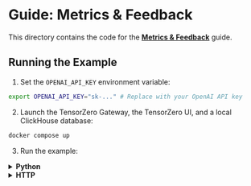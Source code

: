 # Guide: Metrics & Feedback

This directory contains the code for the **[Metrics & Feedback](https://www.tensorzero.com/docs/gateway/guides/metrics-feedback)** guide.

## Running the Example

1. Set the `OPENAI_API_KEY` environment variable:

```bash
export OPENAI_API_KEY="sk-..." # Replace with your OpenAI API key
```

2. Launch the TensorZero Gateway, the TensorZero UI, and a local ClickHouse database:

```bash
docker compose up
```

3. Run the example:

<details>
<summary><b>Python</b></summary>

a. Install the dependencies:

```bash
# We recommend using Python 3.9+ and a virtual environment
pip install -r requirements.txt
```

b. Run the example:

```bash
python main.py
```

</details>

<details>
<summary><b>HTTP</b></summary>

```bash
curl -X POST http://localhost:3000/feedback \
  -H "Content-Type: application/json" \
  -d '{
    "metric_name": "haiku_rating",
    "inference_id": "00000000-0000-0000-0000-000000000000",
    "value": true
  }';
```

</details>
